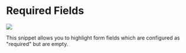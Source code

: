 # Required Fields
![](required-fields-outcome.png)

This snippet allows you to highlight form fields which are configured as "required" but are empty.

